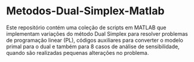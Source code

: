 # Metodos-Dual-Simplex-Matlab
Este repositório contém uma coleção de scripts em MATLAB que implementam variações do método Dual Simplex para resolver problemas de programação linear (PL), códigos auxiliares para converter o modelo primal para o dual e também para 8 casos de análise de sensibilidade, quando são realizadas pequenas alterações no problema.
